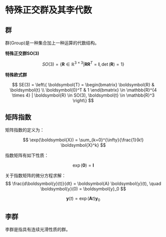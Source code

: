 # 特殊正交群及其李代数

## 群

群(Group)是一种集合加上一种运算的代数结构。

<b> 特殊正交群SO(3)</b>

$$
    SO(3) = \left\{ \boldsymbol{R} \in \mathbb{R}^{3 \times 3} | \boldsymbol{R}\boldsymbol{R}^T = \boldsymbol{I},
    \det(\boldsymbol{R})=1 \right\}
$$

<b> 特殊欧式群 </b>

$$
    SE(3) = \left\{ \boldsymbol{T} = \begin{bmatrix} 
    \boldsymbol{R} & \boldsymbol{t} \\
    \boldsymbol{0}^T & 1
    \end{bmatrix} \in \mathbb{R}^{4 \times 4} | \boldsymbol{R} \in SO(3), \boldsymbol{t} \in \mathbb{R}^3
      \right\}
$$

## 矩阵指数

矩阵指数的定义为：

$$
    \exp(\boldsymbol{X}) = \sum_{k=0}^{\infty}{\frac{1}{k!} \boldsymbol{X}^k}
$$

指数矩阵有如下性质：

$$
    \exp(\boldsymbol{0}) = \boldsymbol{I}
$$

关于指数矩阵的微分方程求解：
$$
    \frac{d\boldsymbol{y}(t)}{dt} = \boldsymbol{A} \boldsymbol{y}(t), \quad \boldsymbol{y}(0) = \boldsymbol{y}_0
$$

$$
    \boldsymbol{y}(t) = \exp(\boldsymbol{A}t) \boldsymbol{y}_0
$$

## 李群
李群是指具有连续光滑性质的群。